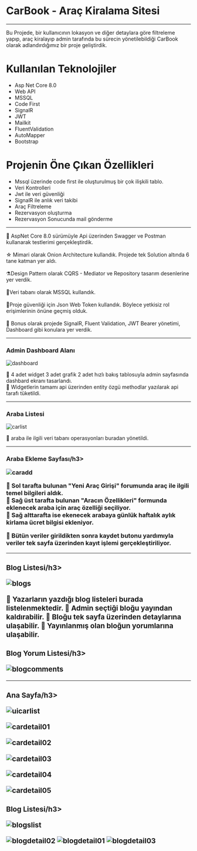 <h1>CarBook - Araç Kiralama Sitesi</h1>

<hr>
Bu Projede, bir kullanıcının lokasyon ve diğer detaylara göre filtreleme yapıp, araç kiralayıp admin tarafında bu sürecin yönetilebildiği CarBook olarak adlandırdığımız bir proje geliştirdik.

<h1>Kullanılan Teknolojiler</h1>

<ul>
  <li>Asp Net Core 8.0</li>
  <li>Web API</li>
  <li>MSSQL</li>
  <li>Code First</li>
  <li>SignalR</li>
  <li>JWT</li>
  <li>Mailkit</li>
  <li>FluentValidation</li>
  <li>AutoMapper</li>
  <li>Bootstrap</li>
</ul>

<h1>Projenin Öne Çıkan Özellikleri</h1>

<ul>
  <li>Mssql üzerinde code first ile oluşturulmuş bir çok ilişkili tablo.</li>
  <li>Veri Kontrolleri</li>
  <li>Jwt ile veri güvenliği</li>
  <li>SignalR ile anlık veri takibi</li>
  <li>Araç Filtreleme</li>
  <li>Rezervasyon oluşturma</li>
  <li>Rezervasyon Sonucunda mail gönderme</li>
</ul>
<hr>
🚀 AspNet Core 8.0 sürümüyle Api üzerinden Swagger ve Postman kullanarak testlerimi gerçekleştirdik. <br> <br>
☆ Mimari olarak Onion Architecture kullandık. Projede tek Solution altında 6 tane katman yer aldı.<br> <br>
⚗️Design Pattern olarak CQRS - Mediator ve Repository tasarım desenlerine yer verdik.<br> <br>
💊Veri tabanı olarak MSSQL kullandık.<br> <br>
🔑Proje güvenliği için Json Web Token kullandık. Böylece yetkisiz rol erişimlerinin önüne geçmiş olduk.<br> <br>
🎈 Bonus olarak projede SignalR, Fluent Validation, JWT Bearer yönetimi, Dashboard gibi konulara yer verdik.<br> 

<hr>
<h3>Admin Dashboard Alanı</h3>

![dashboard](https://github.com/user-attachments/assets/673080b8-a85b-43e3-aa83-534bc014077e)

🚀 4 adet widget 3 adet grafik 2 adet hızlı bakış tablosuyla admin sayfasında dashbard ekranı tasarlandı. <br>
🚀 Widgetlerin tamamı api üzerinden entity özgü methodlar yazılarak api tarafı tüketildi.
<hr>

<h3>Araba Listesi</h3>
  
![carlist](https://github.com/user-attachments/assets/d779afb3-36c9-44d7-9de2-10d06ebfaf52)
  
🚀 araba ile ilgili veri tabanı operasyonları buradan yönetildi.
  
<hr>

<h3>Araba Ekleme Sayfası/h3>
  
![caradd](https://github.com/user-attachments/assets/b0149271-e277-45c0-a112-633fcff6428f)

🚀 Sol tarafta bulunan <b>"Yeni Araç Girişi"<b/> forumunda araç ile ilgili temel bilgileri aldık. <br>
🚀 Sağ üst tarafta bulunan  <b>"Aracın Özellikleri"</b> formunda eklenecek araba için araç özelliği seçiliyor.<br>
🚀 Sağ alttarafta ise ekenecek arabaya günlük haftalık aylık kirlama ücret bilgisi ekleniyor. <br>

🚀 Bütün veriler girildikten sonra kaydet butonu yardımıyla veriler tek sayfa üzerinden kayıt işlemi gerçekleştiriliyor.

<hr>


<h3>Blog Listesi/h3>

![blogs](https://github.com/user-attachments/assets/71505355-a25f-4b02-9483-0780a2ff278a)

🚀 Yazarların yazdığı blog listeleri burada listelenmektedir.
🚀 Admin seçtiği bloğu yayından kaldırabilir.
🚀 Bloğu tek sayfa üzerinden detaylarına ulaşabilir.
🚀 Yayınlanmış olan bloğun yorumlarına ulaşabilir.

<h3>Blog Yorum Listesi/h3>

![blogcomments](https://github.com/user-attachments/assets/8d73db33-00e9-4380-974a-476307b0df91)

<hr>

<h3>Ana Sayfa/h3>

![uicarlist](https://github.com/user-attachments/assets/cb6197d4-470c-4992-903d-ac85aadc22f6)

![cardetail01](https://github.com/user-attachments/assets/00e7208f-2aa4-4da5-a1b6-e9b344d021b6)

![cardetail02](https://github.com/user-attachments/assets/4c46d38c-6658-4f47-a5fd-bd333f07dcb9)

![cardetail03](https://github.com/user-attachments/assets/1ed11df3-88a2-4162-8e47-b5f864ef3baa)

![cardetail04](https://github.com/user-attachments/assets/1fa84c26-ec4e-4eb9-99ee-a904c1a1e4b3)

![cardetail05](https://github.com/user-attachments/assets/5c6581b7-acbb-407d-9e67-47337bdabe23)

<h3>Blog Listesi/h3>
  
![blogslist](https://github.com/user-attachments/assets/a6fb70a1-ec94-4aad-b655-924c66766a53)

![blogdetail02](https://github.com/user-attachments/assets/b90dd055-5de2-4e12-9228-2bfdee10997f)
![blogdetail01](https://github.com/user-attachments/assets/b625d8a3-df77-4f8d-9593-5cf457b852f8)
![blogdetail03](https://github.com/user-attachments/assets/3080d06e-53ee-43a2-8c7d-c0050b44e781)



